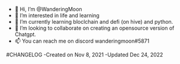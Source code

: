 - 👋 Hi, I’m @WanderingMoon
- 👀 I’m interested in life and learning
- 🌱 I’m currently learning bloclchain and defi (on hive) and python.
- 💞️ I’m looking to collaborate on creating an opensource version of Chatgpt.
- 📫 You can reach me on discord wanderingmoon#5871

<!---
WanderingMoon/WanderingMoon is a ✨ special ✨ repository because its `README.md` (this file) appears on your GitHub profile.
You can click the Preview link to take a look at your changes.
--->
#CHANGELOG
-Created on Nov 8, 2021
-Updated Dec 24, 2022
